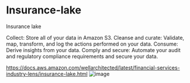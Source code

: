 # Insurance-lake
Insurance lake

Collect: Store all of your data in Amazon S3.
Cleanse and curate: Validate, map, transform, and log the actions performed on your data.
Consume: Derive insights from your data.
Comply and secure: Automate your audit and regulatory compliance requirements and secure your data.

https://docs.aws.amazon.com/wellarchitected/latest/financial-services-industry-lens/insurance-lake.html
![image](https://github.com/venkatabinary/Insurance-lake/assets/96198186/c92b8c7f-b8d6-4140-ad6b-eca876cccae8)

